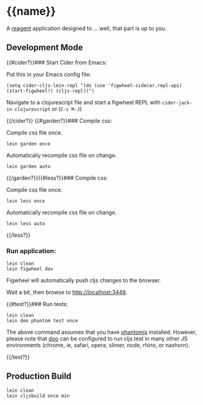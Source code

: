 # {{name}}

A [reagent](https://github.com/reagent-project/reagent) application designed to ... well, that part is up to you.

## Development Mode

{{#cider?}}### Start Cider from Emacs:

Put this in your Emacs config file:

```
(setq cider-cljs-lein-repl "(do (use 'figwheel-sidecar.repl-api) (start-figwheel!) (cljs-repl))")
```

Navigate to a clojurescript file and start a figwheel REPL with `cider-jack-in-clojurescript` or (`C-c M-J`)

{{/cider?}}
{{#garden?}}### Compile css:

Compile css file once.

```
lein garden once
```

Automatically recompile css file on change.

```
lein garden auto
```

{{/garden?}}{{#less?}}### Compile css:

Compile css file once.

```
lein less once
```

Automatically recompile css file on change.

```
lein less auto
```

{{/less?}}
### Run application:

```
lein clean
lein figwheel dev
```

Figwheel will automatically push cljs changes to the browser.

Wait a bit, then browse to [http://localhost:3449](http://localhost:3449).

{{#test?}}### Run tests:

```
lein clean
lein doo phantom test once
```

The above command assumes that you have [phantomjs](https://www.npmjs.com/package/phantomjs) installed. However, please note that [doo](https://github.com/bensu/doo) can be configured to run cljs.test in many other JS environments (chrome, ie, safari, opera, slimer, node, rhino, or nashorn). 

{{/test?}}
## Production Build

```
lein clean
lein cljsbuild once min
```
